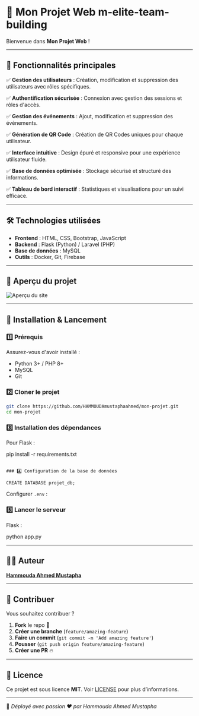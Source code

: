 # 🚀 Mon Projet Web  m-elite-team-building

Bienvenue dans **Mon Projet Web** ! 

---

## 🌟 Fonctionnalités principales

✅ **Gestion des utilisateurs** : Création, modification et suppression des utilisateurs avec rôles spécifiques.

✅ **Authentification sécurisée** : Connexion avec gestion des sessions et rôles d'accès.

✅ **Gestion des événements** : Ajout, modification et suppression des événements.

✅ **Génération de QR Code** : Création de QR Codes uniques pour chaque utilisateur.

✅ **Interface intuitive** : Design épuré et responsive pour une expérience utilisateur fluide.

✅ **Base de données optimisée** : Stockage sécurisé et structuré des informations.

✅ **Tableau de bord interactif** : Statistiques et visualisations pour un suivi efficace.

---

## 🛠️ Technologies utilisées

- **Frontend** : HTML, CSS, Bootstrap, JavaScript
- **Backend** : Flask (Python) / Laravel (PHP)
- **Base de données** : MySQL
- **Outils** : Docker, Git, Firebase

---

## 📸 Aperçu du projet

![Aperçu du site](https://m-elite-team-building.onrender.com)

---

## 🚀 Installation & Lancement

### 1️⃣ Prérequis
Assurez-vous d'avoir installé :
- Python 3+ / PHP 8+
- MySQL
- Git

### 2️⃣ Cloner le projet
```sh
git clone https://github.com/HAMMOUDAmustaphaahmed/mon-projet.git
cd mon-projet
```

### 3️⃣ Installation des dépendances
Pour Flask :

pip install -r requirements.txt
```

### 4️⃣ Configuration de la base de données

CREATE DATABASE projet_db;
```
Configurer `.env` :


### 5️⃣ Lancer le serveur
Flask :

python app.py


---

## 👨‍💻 Auteur
[**Hammouda Ahmed Mustapha**](https://github.com/HAMMOUDAmustaphaahmed)  


---

## 🎯 Contribuer
Vous souhaitez contribuer ?
1. **Fork** le repo 🚀
2. **Créer une branche** (`feature/amazing-feature`)
3. **Faire un commit** (`git commit -m 'Add amazing feature'`)
4. **Pousser** (`git push origin feature/amazing-feature`)
5. **Créer une PR** 🔥

---

## 📝 Licence
Ce projet est sous licence **MIT**. Voir [LICENSE](LICENSE) pour plus d’informations.

---

🚀 *Déployé avec passion ❤️ par Hammouda Ahmed Mustapha*
